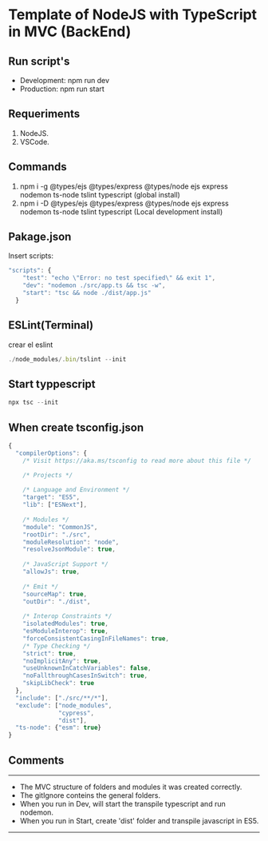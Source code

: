 # Template of NodeJS with TypeScript in MVC (BackEnd)

## Run script's

- Development: npm run dev
- Production: npm run start

## Requeriments

1. NodeJS.
2. VSCode.

## Commands

1. npm i -g @types/ejs @types/express @types/node ejs express nodemon ts-node tslint typescript (global install)
2. npm i -D @types/ejs @types/express @types/node ejs express nodemon ts-node tslint typescript (Local development install)

## Pakage.json

Insert scripts:

```javascript
"scripts": {
    "test": "echo \"Error: no test specified\" && exit 1",
    "dev": "nodemon ./src/app.ts && tsc -w",
    "start": "tsc && node ./dist/app.js"
  }
```

## ESLint(Terminal)

crear el eslint

```javascript
./node_modules/.bin/tslint --init
```

## Start typpescript

```javascript
npx tsc --init
```

## When create tsconfig.json

```javascript
{
  "compilerOptions": {
    /* Visit https://aka.ms/tsconfig to read more about this file */

    /* Projects */
   
    /* Language and Environment */
    "target": "ES5",
    "lib": ["ESNext"],
   
    /* Modules */
    "module": "CommonJS",                          
    "rootDir": "./src",                                 
    "moduleResolution": "node",                       
    "resolveJsonModule": true,           
   
    /* JavaScript Support */
    "allowJs": true,
   
    /* Emit */
    "sourceMap": true,                                
    "outDir": "./dist",
   
    /* Interop Constraints */
    "isolatedModules": true,   
    "esModuleInterop": true,
    "forceConsistentCasingInFileNames": true,        
    /* Type Checking */
    "strict": true, 
    "noImplicitAny": true, 
    "useUnknownInCatchVariables": false, 
    "noFallthroughCasesInSwitch": true, 
    "skipLibCheck": true 
  },
  "include": ["./src/**/*"],
  "exclude": ["node_modules", 
              "cypress",
              "dist"],
  "ts-node": {"esm": true}
}
```

## Comments

---

- The MVC structure of folders and modules it was created correctly.
- The gitIgnore conteins the general folders.
- When you run in Dev, will start the transpile typescript and run nodemon.
- When you run in Start, create 'dist' folder and transpile javascript in ES5.

---
